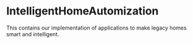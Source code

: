 # IntelligentHomeAutomization
This contains our implementation of applications to make legacy homes smart and intelligent.
